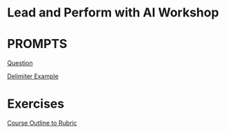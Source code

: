 # Lead and Perform with AI Workshop

# PROMPTS

[Question](Question.md)

[Delimiter Example](Delimiter-Example.md)

# Exercises
[Course Outline to Rubric](CourseOutlineToRubric.md)